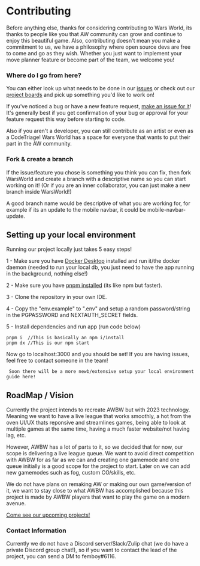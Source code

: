 # Contributing

Before anything else, thanks for considering contributing to Wars World, its thanks to people like you that AW community can grow and continue to enjoy this beautiful game. Also, contributing doesn't mean you make a commitment to us, we have a philosophy where open source devs are free to come and go as they wish. Whether you just want to implement your move planner feature or become part of the team, we welcome you!

### Where do I go from here?

You can either look up what needs to be done in our [issues](https://github.com/WarsWorld/WarsWorld/issues) or check out our [project boards](https://github.com/WarsWorld/WarsWorld/projects) and pick up something you'd like to work on!

If you've noticed a bug or have a new feature request, [make an issue for it](https://github.com/WarsWorld/WarsWorld/issues/new)! It's
generally best if you get confirmation of your bug or approval for your feature
request this way before starting to code.

Also if you aren't a developer, you can still contribute as an artist or even as a CodeTriage! Wars World has a space for everyone that wants to put their part in the AW community.

### Fork & create a branch

If the issue/feature you chose is something you think you can fix, then fork WarsWorld and create a branch with a descriptive name so you can start working on it! (Or if you are an inner collaborator, you can just make a new branch inside WarsWorld!)

A good branch name would be descriptive of what you are working for, for example if its an update to the mobile navbar, it could be mobile-navbar-update.

## Setting up your local environment

Running our project locally just takes 5 easy steps!

1 - Make sure you have [Docker Desktop](https://www.docker.com/products/docker-desktop/) installed and run it/the docker daemon (needed to run your local db, you just need to have the app running in the background, nothing else!)

2 - Make sure you have [pnpm installed](https://pnpm.io/) (its like npm but faster).

3 - Clone the repository in your own IDE.

4 - Copy the "env.example" to ".env" and setup a random password/string in the PGPASSWORD and NEXTAUTH_SECRET fields.

5 - Install dependencies and run app (run code below)

```
pnpm i  //This is basically an npm i/install
pnpm dx //This is our npm start
```

Now go to localhost:3000 and you should be set! If you are having issues, feel free to contact someone in the team!

` Soon there will be a more newb/extensive setup your local environment guide here!`

## RoadMap / Vision

Currently the project intends to recreate AWBW but with 2023 technology. Meaning we want to have a live league that works smoothly, a hot from the oven UI/UX thats reponsive and streamlines games, being able to look at multiple games at the same time, having a much faster website/not having lag, etc.

However, AWBW has a lot of parts to it, so we decided that for now, our scope is delivering a live league queue. We want to avoid direct competition with AWBW for as far as we can and creating one gamemode and one queue initially is a good scope for the project to start. Later on we can add new gamemodes such as fog, custom CO/skills, etc.

We do not have plans on remaking AW or making our own game/version of it, we want to stay close to what AWBW has accomplished because this project is made by AWBW players that want to play the game on a modern avenue.

[Come see our upcoming projects!](https://github.com/WarsWorld/WarsWorld/projects)

### Contact Information

Currently we do not have a Discord server/Slack/Zulip chat (we do have a private Discord group chat!), so if you want to contact the lead of the project, you can send a DM to femboy#6116.
